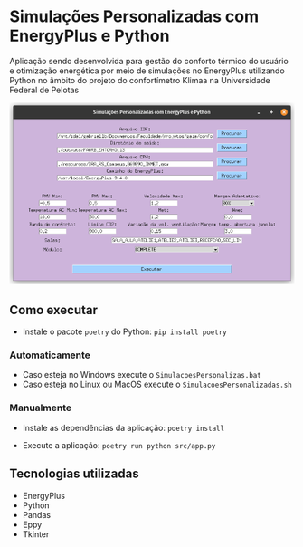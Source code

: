 # Simulações Personalizadas com EnergyPlus e Python

Aplicação sendo desenvolvida para gestão do conforto térmico do usuário e otimização energética por meio de simulações no EnergyPlus utilizando Python no âmbito do projeto do confortímetro Klimaa na Universidade Federal de Pelotas

![User Interface](/resources/images/UI.png)

## Como executar

- Instale o pacote `poetry` do Python: `pip install poetry`

### Automaticamente

- Caso esteja no Windows execute o `SimulacoesPersonalizas.bat`
- Caso esteja no Linux ou MacOS execute o `SimulacoesPersonalizadas.sh`

### Manualmente

- Instale as dependências da aplicação: `poetry install`

- Execute a aplicação: `poetry run python src/app.py`

## Tecnologias utilizadas

- EnergyPlus
- Python
- Pandas
- Eppy
- Tkinter